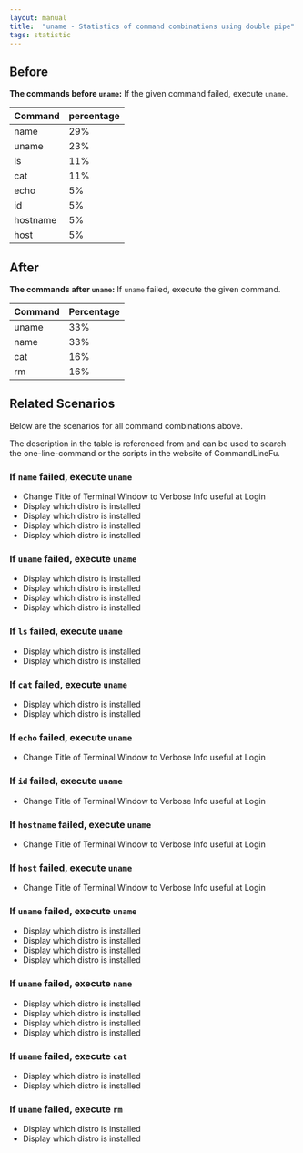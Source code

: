```yaml
---
layout: manual
title:  "uname - Statistics of command combinations using double pipe"
tags: statistic
---
```


## Before

__The commands before `uname`:__ If the given command failed, execute `uname`.

| Command | percentage |
|--------|--------|
| name | 29% |
| uname | 23% |
| ls | 11% |
| cat | 11% |
| echo | 5% |
| id | 5% |
| hostname | 5% |
| host | 5% |



## After

__The commands after `uname`:__ If `uname` failed, execute the given command.

| Command | Percentage | 
|-------|--------|
| uname | 33% |
| name | 33% |
| cat | 16% |
| rm | 16% |



## Related Scenarios

Below are the scenarios for all command combinations above.

The description in the table is referenced from and can be used to search the one-line-command or the scripts in the website of CommandLineFu.


### If `name` failed, execute `uname`

- Change Title of Terminal Window to Verbose Info useful at Login
- Display which distro is installed
- Display which distro is installed
- Display which distro is installed
- Display which distro is installed

            
### If `uname` failed, execute `uname`

- Display which distro is installed
- Display which distro is installed
- Display which distro is installed
- Display which distro is installed

            
### If `ls` failed, execute `uname`

- Display which distro is installed
- Display which distro is installed

            
### If `cat` failed, execute `uname`

- Display which distro is installed
- Display which distro is installed

            
### If `echo` failed, execute `uname`

- Change Title of Terminal Window to Verbose Info useful at Login

            
### If `id` failed, execute `uname`

- Change Title of Terminal Window to Verbose Info useful at Login

            
### If `hostname` failed, execute `uname`

- Change Title of Terminal Window to Verbose Info useful at Login

            
### If `host` failed, execute `uname`

- Change Title of Terminal Window to Verbose Info useful at Login

            


### If `uname` failed, execute `uname`

- Display which distro is installed
- Display which distro is installed
- Display which distro is installed
- Display which distro is installed

            
### If `uname` failed, execute `name`

- Display which distro is installed
- Display which distro is installed
- Display which distro is installed
- Display which distro is installed

            
### If `uname` failed, execute `cat`

- Display which distro is installed
- Display which distro is installed

            
### If `uname` failed, execute `rm`

- Display which distro is installed
- Display which distro is installed

            
